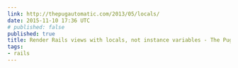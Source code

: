 ```yaml
---
link: http://thepugautomatic.com/2013/05/locals/
date: 2015-11-10 17:36 UTC
# published: false
published: true
title: Render Rails views with locals, not instance variables - The Pug Automatic
tags:
- rails
---
```



